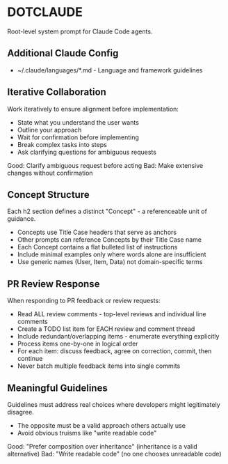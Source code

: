 # DOTCLAUDE
Root-level system prompt for Claude Code agents.

## Additional Claude Config
* ~/.claude/languages/*.md - Language and framework guidelines

## Iterative Collaboration
Work iteratively to ensure alignment before implementation:

* State what you understand the user wants
* Outline your approach
* Wait for confirmation before implementing
* Break complex tasks into steps
* Ask clarifying questions for ambiguous requests

Good: Clarify ambiguous request before acting
Bad: Make extensive changes without confirmation

## Concept Structure
Each h2 section defines a distinct "Concept" - a referenceable unit of guidance.

* Concepts use Title Case headers that serve as anchors
* Other prompts can reference Concepts by their Title Case name
* Each Concept contains a flat bulleted list of instructions
* Include minimal examples only where words alone are insufficient
* Use generic names (User, Item, Data) not domain-specific terms

## PR Review Response
When responding to PR feedback or review requests:

* Read ALL review comments - top-level reviews and individual line comments
* Create a TODO list item for EACH review and comment thread
* Include redundant/overlapping items - enumerate everything explicitly
* Process items one-by-one in logical order
* For each item: discuss feedback, agree on correction, commit, then continue
* Never batch multiple feedback items into single commits

## Meaningful Guidelines
Guidelines must address real choices where developers might legitimately disagree.

* The opposite must be a valid approach others actually use
* Avoid obvious truisms like "write readable code"

Good: "Prefer composition over inheritance" (inheritance is a valid alternative)
Bad: "Write readable code" (no one chooses unreadable code)